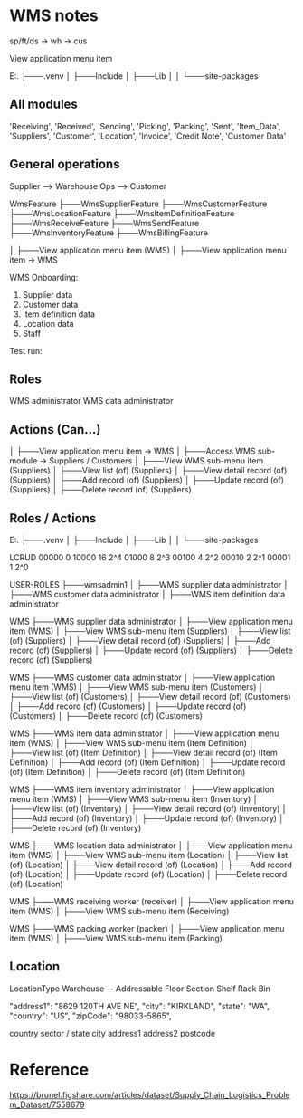 # WMS notes

sp/ft/ds -> wh -> cus

View application menu item

E:.
├───.venv
│   ├───Include
│   ├───Lib
│   │   └───site-packages

## All modules

'Receiving',
'Received',
'Sending',
'Picking',
'Packing',
'Sent',
'Item_Data',
'Suppliers',
'Customer',
'Location',
'Invoice',
'Credit Note',
'Customer Data'

## General operations

Supplier --> Warehouse Ops --> Customer

WmsFeature
├───WmsSupplierFeature
├───WmsCustomerFeature
├───WmsLocationFeature
├───WmsItemDefinitionFeature
├───WmsReceiveFeature
├───WmsSendFeature
├───WmsInventoryFeature
├───WmsBillingFeature

│   ├───View application menu item  (WMS)
│   ├───View application menu item  -> WMS


WMS Onboarding:

1.  Supplier data
1.  Customer data
1.  Item definition data
1.  Location data
1.  Staff 

Test run:




## Roles 

WMS administrator
WMS data administrator

## Actions (Can...)

│   ├───View application menu item  -> WMS
│   ├───Access WMS sub-module       -> Suppliers / Customers
│   ├───View WMS sub-menu item      (Suppliers)
│   ├───View list (of)              (Suppliers)
│   ├───View detail record (of)     (Suppliers)
│   ├───Add record (of)             (Suppliers)
│   ├───Update record (of)          (Suppliers)
│   ├───Delete record (of)          (Suppliers)


## Roles / Actions


E:.
├───.venv
│   ├───Include
│   ├───Lib
│   │   └───site-packages

LCRUD
00000 0
10000 16 2^4 
01000 8  2^3
00100 4  2^2
00010 2  2^1
00001 1  2^0

USER-ROLES
├───wmsadmin1
│   ├───WMS supplier data administrator
│   ├───WMS customer data administrator
│   ├───WMS item definition data administrator

WMS
├───WMS supplier data administrator
│   ├───View application menu item  (WMS)
│   ├───View WMS sub-menu item      (Suppliers)
│   ├───View list (of)              (Suppliers)
│   ├───View detail record (of)     (Suppliers)
│   ├───Add record (of)             (Suppliers)
│   ├───Update record (of)          (Suppliers)
│   ├───Delete record (of)          (Suppliers)



WMS
├───WMS customer data administrator
│   ├───View application menu item  (WMS)
│   ├───View WMS sub-menu item      (Customers)
│   ├───View list (of)              (Customers)
│   ├───View detail record (of)     (Customers)
│   ├───Add record (of)             (Customers)
│   ├───Update record (of)          (Customers)
│   ├───Delete record (of)          (Customers)


WMS
├───WMS item data administrator
│   ├───View application menu item  (WMS)
│   ├───View WMS sub-menu item      (Item Definition)
│   ├───View list (of)              (Item Definition)
│   ├───View detail record (of)     (Item Definition)
│   ├───Add record (of)             (Item Definition)
│   ├───Update record (of)          (Item Definition)
│   ├───Delete record (of)          (Item Definition)

WMS
├───WMS item inventory administrator
│   ├───View application menu item  (WMS)
│   ├───View WMS sub-menu item      (Inventory)
│   ├───View list (of)              (Inventory)
│   ├───View detail record (of)     (Inventory)
│   ├───Add record (of)             (Inventory)
│   ├───Update record (of)          (Inventory)
│   ├───Delete record (of)          (Inventory)


WMS 
├───WMS location data administrator
│   ├───View application menu item  (WMS)
│   ├───View WMS sub-menu item      (Location)
│   ├───View list (of)              (Location)
│   ├───View detail record (of)     (Location)
│   ├───Add record (of)             (Location)
│   ├───Update record (of)          (Location)
│   ├───Delete record (of)          (Location)




WMS
├───WMS receiving worker (receiver)
│   ├───View application menu item  (WMS)
│   ├───View WMS sub-menu item      (Receiving)


WMS
├───WMS packing worker (packer)
│   ├───View application menu item  (WMS)
│   ├───View WMS sub-menu item      (Packing)





## Location

LocationType
    Warehouse -- Addressable
    Floor
    Section
    Shelf
    Rack
    Bin


"address1": "8629 120TH AVE NE",
"city": "KIRKLAND",
"state": "WA",
"country": "US",
"zipCode": "98033-5865",

country
sector / state
city
address1
address2
postcode


# Reference
https://brunel.figshare.com/articles/dataset/Supply_Chain_Logistics_Problem_Dataset/7558679